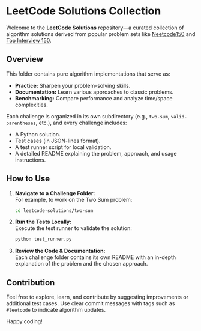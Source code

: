 # LeetCode Solutions Collection

Welcome to the **LeetCode Solutions** repository—a curated collection of algorithm solutions derived from popular problem sets like [Neetcode150](https://neetcode.io/roadmap) and [Top Interview 150](https://leetcode.com/studyplan/top-interview-150/).

## Overview

This folder contains pure algorithm implementations that serve as:
- **Practice:** Sharpen your problem-solving skills.
- **Documentation:** Learn various approaches to classic problems.
- **Benchmarking:** Compare performance and analyze time/space complexities.

Each challenge is organized in its own subdirectory (e.g., `two-sum`, `valid-parentheses`, etc.), and every challenge includes:
- A Python solution.
- Test cases (in JSON-lines format).
- A test runner script for local validation.
- A detailed README explaining the problem, approach, and usage instructions.

## How to Use

1. **Navigate to a Challenge Folder:**  
   For example, to work on the Two Sum problem:
   ```bash
   cd leetcode-solutions/two-sum
   ```

2. **Run the Tests Locally:**  
   Execute the test runner to validate the solution:
   ```bash
   python test_runner.py
   ```

3. **Review the Code & Documentation:**  
   Each challenge folder contains its own README with an in-depth explanation of the problem and the chosen approach.

## Contribution

Feel free to explore, learn, and contribute by suggesting improvements or additional test cases. Use clear commit messages with tags such as `#leetcode` to indicate algorithm updates.

Happy coding!